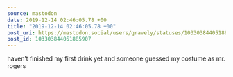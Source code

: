 ```yaml
---
source: mastodon
date: 2019-12-14 02:46:05.78 +00
title: "2019-12-14 02:46:05.78 +00"
post_uri: https://mastodon.social/users/gravely/statuses/103303844051885907
post_id: 103303844051885907
---
```

haven’t finished my first drink yet and someone guessed my costume as mr. rogers


